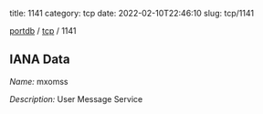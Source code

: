 title: 1141
category: tcp
date: 2022-02-10T22:46:10
slug: tcp/1141

[portdb](/) / [tcp](/category/tcp.html) / 1141


## IANA Data

_Name:_ mxomss

_Description:_ User Message Service

